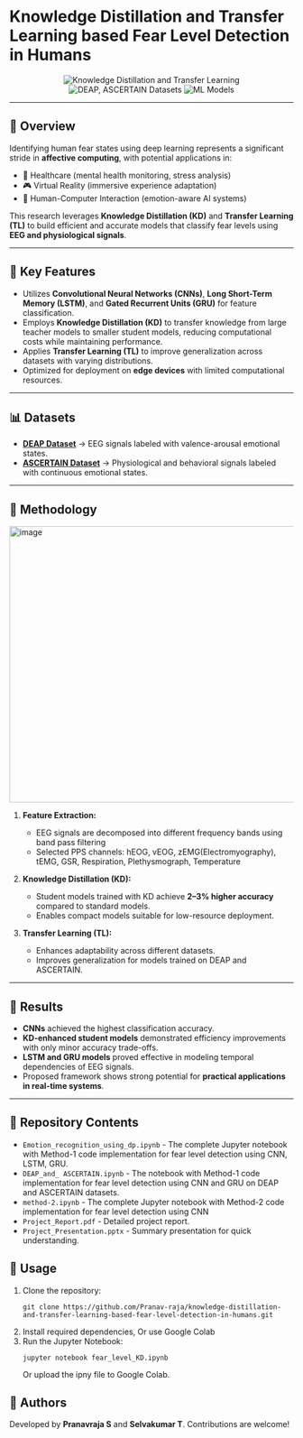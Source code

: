# Knowledge Distillation and Transfer Learning based Fear Level Detection in Humans

<p align="center">
    <img src="https://img.shields.io/badge/Techniques-Knowledge%20Distillation%2C%20Transfer%20Learning-brightgreen" alt="Knowledge Distillation and Transfer Learning">
    <img src="https://img.shields.io/badge/Data-DEAP%2C%20ASCERTAIN%20Datasets-blue" alt="DEAP, ASCERTAIN Datasets">
    <img src="https://img.shields.io/badge/Models-CNN%2C%20LSTM%2C%20GRU-orange" alt="ML Models">
</p>

---

## 📌 Overview
Identifying human fear states using deep learning represents a significant stride in **affective computing**, with potential applications in:
- 🏥 Healthcare (mental health monitoring, stress analysis)  
- 🎮 Virtual Reality (immersive experience adaptation)  
- 🤖 Human-Computer Interaction (emotion-aware AI systems)  

This research leverages **Knowledge Distillation (KD)** and **Transfer Learning (TL)** to build efficient and accurate models that classify fear levels using **EEG and physiological signals**.

---

## 🧠 Key Features
- Utilizes **Convolutional Neural Networks (CNNs)**, **Long Short-Term Memory (LSTM)**, and **Gated Recurrent Units (GRU)** for feature classification.  
- Employs **Knowledge Distillation (KD)** to transfer knowledge from large teacher models to smaller student models, reducing computational costs while maintaining performance.  
- Applies **Transfer Learning (TL)** to improve generalization across datasets with varying distributions.  
- Optimized for deployment on **edge devices** with limited computational resources.  

---

## 📊 Datasets
- **[DEAP Dataset](https://www.eecs.qmul.ac.uk/mmv/datasets/deap/)** → EEG signals labeled with valence-arousal emotional states.  
- **[ASCERTAIN Dataset](https://ascertain-dataset.github.io/)** → Physiological and behavioral signals labeled with continuous emotional states.  

---

## 🔬 Methodology
<img width="870" height="490" alt="image" src="https://github.com/user-attachments/assets/842bd154-8f44-4405-96e9-da0af67ca93b" />

1. **Feature Extraction:**  
   - EEG signals are decomposed into different frequency bands using band pass filtering
   - Selected PPS channels: hEOG, vEOG, zEMG(Electromyography), tEMG, GSR, Respiration, Plethysmograph, Temperature

2. **Knowledge Distillation (KD):**  
   - Student models trained with KD achieve **2–3% higher accuracy** compared to standard models.  
   - Enables compact models suitable for low-resource deployment.  

3. **Transfer Learning (TL):**  
   - Enhances adaptability across different datasets.  
   - Improves generalization for models trained on DEAP and ASCERTAIN.  

---

## 🚀 Results
- **CNNs** achieved the highest classification accuracy.  
- **KD-enhanced student models** demonstrated efficiency improvements with only minor accuracy trade-offs.  
- **LSTM and GRU models** proved effective in modeling temporal dependencies of EEG signals.  
- Proposed framework shows strong potential for **practical applications in real-time systems**.  

---

## 📂 Repository Contents
<ul>
    <li><code>Emotion_recognition_using_dp.ipynb</code> - The complete Jupyter notebook with Method-1 code implementation for fear level detection using CNN, LSTM, GRU.</li>
    <li><code>DEAP_and_ ASCERTAIN.ipynb</code> - The notebook with Method-1 code implementation for fear level detection using CNN and GRU on DEAP and ASCERTAIN datasets.</li>
     <li><code>method-2.ipynb</code> - The complete Jupyter notebook with Method-2 code implementation for fear level detection using CNN</li>
    <li><code>Project_Report.pdf</code> - Detailed project report.</li>
    <li><code>Project_Presentation.pptx</code> - Summary presentation for quick understanding.</li>
</ul>

## 📖 Usage
<ol>
    <li>Clone the repository:
        <pre><code>git clone https://github.com/Pranav-raja/knowledge-distillation-and-transfer-learning-based-fear-level-detection-in-humans.git</code></pre>
    </li>
    <li>Install required dependencies, Or use Google Colab
    </li>
    <li>Run the Jupyter Notebook:
        <pre><code>jupyter notebook fear_level_KD.ipynb</code></pre>
        Or upload the ipny file to Google Colab.
    </li>
</ol>

## 📝 Authors
<p>
    Developed by <b>Pranavraja S</b> and <b>Selvakumar T</b>. Contributions are welcome!
</p>
